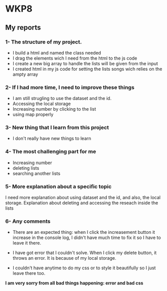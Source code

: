 # WKP8

## My reports

### 1- The structure of my project.

- I build a html and named the class needed
- I drag the elements wich I need from the html to the js code
- I create a new big array to handle the lists will be given from the input
- I created html in my js code for setting the lists songs wich relies on the ampty array


### 2- If I had more time, I need to improve these things

- I am still strugling to use the dataset and the id.
- Accessing the local storage
- Increasing number by clicking to the list
- using map properly

### 3- New thing that I learn from this project

- I don't really have new things to learn

### 4- The most challenging part for me

- Increasing number
- deleting lists
- searching another lists

### 5- More explanation about a specific topic

I need more explanation about using dataset and the id, and also, the local storage.
Explanation about deleting and accessing the reseach inside the lists 

### 6- Any comments

- There are an expected thing: when I click the increasement button it increase in the console log, I didn't have much time to fix it so I have to leave it there.

- I have got error that I couldn't solve. When I click my delete button, it throws an error. It is because of my local storage.

- I couldn't have anytime to do my css or to style it beautifully so I just leave there too.

**I am very sorry from all bad things happening: error and bad css**